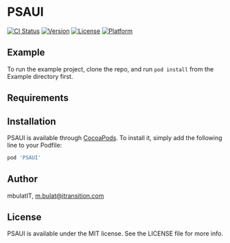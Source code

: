 # PSAUI

[![CI Status](https://img.shields.io/travis/mbulatIT/PSAUI.svg?style=flat)](https://travis-ci.org/mbulatIT/PSAUI)
[![Version](https://img.shields.io/cocoapods/v/PSAUI.svg?style=flat)](https://cocoapods.org/pods/PSAUI)
[![License](https://img.shields.io/cocoapods/l/PSAUI.svg?style=flat)](https://cocoapods.org/pods/PSAUI)
[![Platform](https://img.shields.io/cocoapods/p/PSAUI.svg?style=flat)](https://cocoapods.org/pods/PSAUI)

## Example

To run the example project, clone the repo, and run `pod install` from the Example directory first.

## Requirements

## Installation

PSAUI is available through [CocoaPods](https://cocoapods.org). To install
it, simply add the following line to your Podfile:

```ruby
pod 'PSAUI'
```

## Author

mbulatIT, m.bulat@itransition.com

## License

PSAUI is available under the MIT license. See the LICENSE file for more info.
